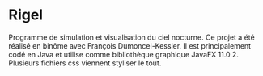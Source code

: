 # Rigel

Programme de simulation et visualisation du ciel nocturne. Ce projet a été réalisé en binôme avec François Dumoncel-Kessler. Il est principalement codé en Java et utilise comme bibliothèque graphique JavaFX 11.0.2. Plusieurs fichiers css viennent styliser le tout. 
